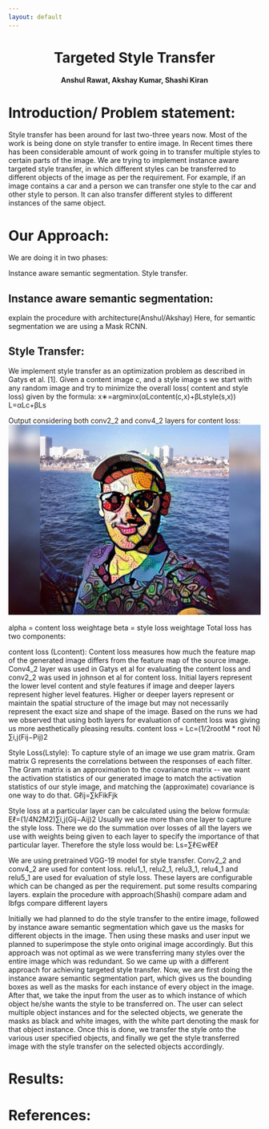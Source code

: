```yaml
---
layout: default
---
```


<h1 align="center"><b>Targeted Style Transfer</b></h1>

<h4 align="center">Anshul Rawat, Akshay Kumar, Shashi Kiran</h4>

<h1>Introduction/ Problem statement:</h1>

Style transfer has been around for last two-three years now. Most of the work is being done on style transfer to entire image. In Recent times there has been considerable amount of work going in to transfer multiple styles to certain parts of the image. We are trying to implement instance aware targeted style transfer, in which different styles can be transferred to different objects of the image as per the requirement. For example, if an image contains a car and a person we can transfer one style to the car and other style to person. It can also transfer different styles to different instances of the same object.

# Our Approach:

We are doing it in two phases:

Instance aware semantic segmentation.
Style transfer.

## Instance aware semantic segmentation:
explain the procedure with architecture(Anshul/Akshay)
Here, for semantic segmentation we are using a Mask RCNN. 



## Style Transfer:
We implement style transfer as an optimization problem as described in Gatys et al. [1]. Given a content image c, and a style image s we start with any random image and try to minimize the overall loss( content and style loss) given by the formula:
x∗=argminx(αLcontent(c,x)+βLstyle(s,x))
L=αLc+βLs

Output considering both conv2_2 and conv4_2 layers for content loss:
<img src="data/anshul_both.jpg"/>

alpha = content loss weightage
beta = style loss weightage
Total loss has two components:

content loss (Lcontent):  Content loss measures how much the feature map of the generated image differs from the feature map of the source image. Conv4_2 layer was used in Gatys et al for evaluating the content loss and conv2_2 was used in johnson et al for content loss. Initial layers represent the lower level content and style features if image and deeper layers represent higher level features. Higher or deeper layers represent or maintain the spatial structure of the image but may not necessarily represent the exact size and shape of the image. Based on the runs we had we observed that using both layers for evaluation of content loss was giving us more aesthetically pleasing results.
content loss = Lc=(1/2rootM * root N) ∑i,j(Fij−Pij)2

Style Loss(Lstyle):  To capture style of an image we use gram matrix.  Gram matrix G represents the correlations between the responses of each filter. The Gram matrix is an approximation to the covariance matrix -- we want the activation statistics of our generated image to match the activation statistics of our style image, and matching the (approximate) covariance is one way to do that.
Gℓij=∑kFikFjk

Style loss at a particular layer can be calculated using the below formula:
Eℓ=(1/4N2M2)∑i,j(Gij−Aij)2
Usually we use more than one layer to capture the style loss. There we do the summation over losses of all the layers we use with weights being given to each layer to specify the importance of that particular layer. Therefore the style loss would be:
Ls=∑ℓ∈wℓEℓ

We are using pretrained VGG-19 model for style transfer. Conv2_2 and conv4_2 are used for content loss. relu1_1, relu2_1, relu3_1, relu4_1 and relu5_1 are used for evaluation of style loss. These layers are configurable which can be changed as per the requirement.
put some results comparing layers.
explain the procedure with approach(Shashi)
compare adam and lbfgs
compare different layers

Initially we had planned to do the style transfer to the entire image, followed by instance aware semantic segmentation which gave us the masks for different objects in the image. Then using these masks and user input we planned to superimpose the style onto original image accordingly. But this approach was not optimal as we were transferring many styles over the entire image which was redundant.  So we came up with a different approach for achieving targeted style transfer. Now, we are first doing the instance aware semantic segmentation part, which gives us the bounding boxes as well as the masks for each instance of every object in the image. After that, we take the input from the user as to which instance of which object he/she wants the style to be transferred on. The user can select multiple object instances and for the selected objects, we generate the masks as black and white images, with the white part denoting the mask for that object instance. Once this is done, we transfer the style onto the various user specified objects, and finally we get the style transferred image with the style transfer on the selected objects accordingly.

# Results:

# References:



